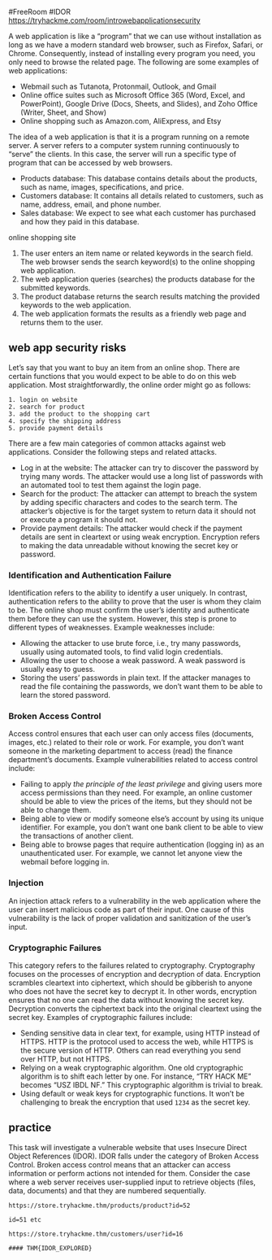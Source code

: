  #FreeRoom  #IDOR
 https://tryhackme.com/room/introwebapplicationsecurity


A web application is like a “program” that we can use without installation as long as we have a modern standard web browser, such as Firefox, Safari, or Chrome. Consequently, instead of installing every program you need, you only need to browse the related page. The following are some examples of web applications:

- Webmail such as Tutanota, Protonmail, Outlook, and Gmail
- Online office suites such as Microsoft Office 365 (Word, Excel, and PowerPoint), Google Drive (Docs, Sheets, and Slides), and Zoho Office (Writer, Sheet, and Show)
- Online shopping such as Amazon.com, AliExpress, and Etsy

The idea of a web application is that it is a program running on a remote server. A server refers to a computer system running continuously to “serve” the clients. In this case, the server will run a specific type of program that can be accessed by web browsers.

- Products database: This database contains details about the products, such as name, images, specifications, and price.
- Customers database: It contains all details related to customers, such as name, address, email, and phone number.
- Sales database: We expect to see what each customer has purchased and how they paid in this database.

online shopping site
1. The user enters an item name or related keywords in the search field. The web browser sends the search keyword(s) to the online shopping web application.
2. The web application queries (searches) the products database for the submitted keywords.
3. The product database returns the search results matching the provided keywords to the web application.
4. The web application formats the results as a friendly web page and returns them to the user.

## web app security risks

Let’s say that you want to buy an item from an online shop. There are certain functions that you would expect to be able to do on this web application. Most straightforwardly, the online order might go as follows:

```
1. login on website
2. search for product
3. add the product to the shopping cart
4. specify the shipping address
5. provide payment details
```

There are a few main categories of common attacks against web applications. Consider the following steps and related attacks.
- Log in at the website: The attacker can try to discover the password by trying many words. The attacker would use a long list of passwords with an automated tool to test them against the login page.
- Search for the product: The attacker can attempt to breach the system by adding specific characters and codes to the search term. The attacker’s objective is for the target system to return data it should not or execute a program it should not.
- Provide payment details: The attacker would check if the payment details are sent in cleartext or using weak encryption. Encryption refers to making the data unreadable without knowing the secret key or password.

### Identification and Authentication Failure

Identification refers to the ability to identify a user uniquely. In contrast, authentication refers to the ability to prove that the user is whom they claim to be. The online shop must confirm the user’s identity and authenticate them before they can use the system. However, this step is prone to different types of weaknesses. Example weaknesses include:

- Allowing the attacker to use brute force, i.e., try many passwords, usually using automated tools, to find valid login credentials.
- Allowing the user to choose a weak password. A weak password is usually easy to guess.
- Storing the users’ passwords in plain text. If the attacker manages to read the file containing the passwords, we don’t want them to be able to learn the stored password.

### Broken Access Control

Access control ensures that each user can only access files (documents, images, etc.) related to their role or work. For example, you don’t want someone in the marketing department to access (read) the finance department’s documents. Example vulnerabilities related to access control include:

- Failing to apply _the principle of the least privilege_ and giving users more access permissions than they need. For example, an online customer should be able to view the prices of the items, but they should not be able to change them.
- Being able to view or modify someone else’s account by using its unique identifier. For example, you don’t want one bank client to be able to view the transactions of another client.
- Being able to browse pages that require authentication (logging in) as an unauthenticated user. For example, we cannot let anyone view the webmail before logging in.

### Injection

An injection attack refers to a vulnerability in the web application where the user can insert malicious code as part of their input. One cause of this vulnerability is the lack of proper validation and sanitization of the user’s input.

### Cryptographic Failures

This category refers to the failures related to cryptography. Cryptography focuses on the processes of encryption and decryption of data. Encryption scrambles cleartext into ciphertext, which should be gibberish to anyone who does not have the secret key to decrypt it. In other words, encryption ensures that no one can read the data without knowing the secret key. Decryption converts the ciphertext back into the original cleartext using the secret key. Examples of cryptographic failures include:

- Sending sensitive data in clear text, for example, using HTTP instead of HTTPS. HTTP is the protocol used to access the web, while HTTPS is the secure version of HTTP. Others can read everything you send over HTTP, but not HTTPS.
- Relying on a weak cryptographic algorithm. One old cryptographic algorithm is to shift each letter by one. For instance, “TRY HACK ME” becomes “USZ IBDL NF.” This cryptographic algorithm is trivial to break.
- Using default or weak keys for cryptographic functions. It won’t be challenging to break the encryption that used `1234` as the secret key.


## practice 

This task will investigate a vulnerable website that uses Insecure Direct Object References (IDOR). IDOR falls under the category of Broken Access Control. Broken access control means that an attacker can access information or perform actions not intended for them. Consider the case where a web server receives user-supplied input to retrieve objects (files, data, documents) and that they are numbered sequentially.

```
https://store.tryhackme.thm/products/product?id=52

id=51 etc

https://store.tryhackme.thm/customers/user?id=16

#### THM{IDOR_EXPLORED}
```























































